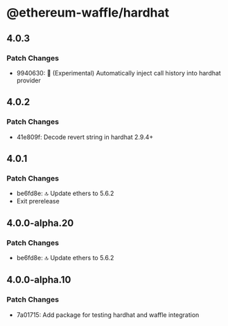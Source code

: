 # @ethereum-waffle/hardhat

## 4.0.3

### Patch Changes

- 9940630: 🦷 (Experimental) Automatically inject call history into hardhat provider

## 4.0.2

### Patch Changes

- 41e809f: Decode revert string in hardhat 2.9.4+

## 4.0.1

### Patch Changes

- be6fd8e: 🔝 Update ethers to 5.6.2
- Exit prerelease

## 4.0.0-alpha.20

### Patch Changes

- be6fd8e: 🔝 Update ethers to 5.6.2

## 4.0.0-alpha.10

### Patch Changes

- 7a01715: Add package for testing hardhat and waffle integration
